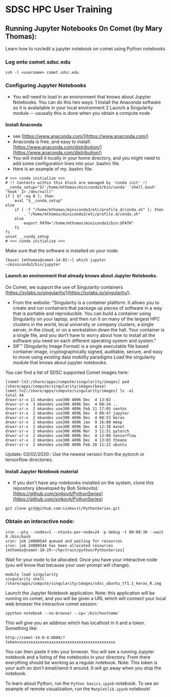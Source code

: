 # SDSC HPC User Training
 
## Running Jupyter Notebooks On Comet (by Mary Thomas): 
Learn how to run/edit a jupyter notebook on comet using Python notebooks 

### Log onto comet.sdsc.edu  

```
ssh -l <username> comet.sdsc.edu
```


### Configuring Jupyter Notebooks
* You will need to load in an environment that knows about Jupyter Notebooks. You can do this two ways:
   1 Install the Anaconda software so it is avalailable in your local environment
   2 Launch a Singularity module -- ususally this is done when you obtain a compute node

#### Install Anaconda 
* see [https://www.anaconda.com/](https://www.anaconda.com/)
* Anaconda is free, and easy to install: [https://www.anaconda.com/distribution/](https://www.anaconda.com/distribution/)
* You will install it locally in your home directory, and you might need to add some configuration lines into your .bashrc file.
* Here is an example of my .bashrc file:

```
# >>> conda initialize >>>
# !! Contents within this block are managed by 'conda init' !!
__conda_setup="$('/home/mthomas/miniconda3/bin/conda' 'shell.bash' 'hook' 2> /dev/null)"
if [ $? -eq 0 ]; then
    eval "$__conda_setup"
else
    if [ -f "/home/mthomas/miniconda3/etc/profile.d/conda.sh" ]; then
        . "/home/mthomas/miniconda3/etc/profile.d/conda.sh"
    else
        export PATH="/home/mthomas/miniconda3/bin:$PATH"
    fi
fi
unset __conda_setup
# <<< conda initialize <<<
```

Make sure that the software is installed on your node:
```
(base) [mthomas@comet-14-02:~] which jupyter
~/miniconda3/bin/jupyter
```

#### Launch an environment that already knows about Jupyter Notebooks.
On Comet, we support the use of Singularity containers [https://sylabs.io/singularity/](https://sylabs.io/singularity/).
   * From the website: "Singularity is a container platform. It allows you to create and run containers that package up pieces of software in a way that is portable and reproducible. You can build a container using Singularity on your laptop, and then run it on many of the largest HPC clusters in the world, local university or company clusters, a single server, in the cloud, or on a workstation down the hall. Your container is a single file, and you don’t have to worry about how to install all the software you need on each different operating system and system."
   * SIF™ (Singularity Image Format) is a single executable file based container image, cryptographically signed, auditable, secure, and easy to move using existing data mobility paradigms
Load the singularity module that knows about jupyter notebooks.


You can find a list of SDSC supported Comet images here:
```
[comet-ln2:/share/apps/compute/singularity/images] pwd
/share/apps/compute/singularity/images(base) 
[omet-ln2:/share/apps/compute/singularity/images] ls -al
total 44
drwxr-sr-x 11 mkandes use300 4096 Dec  4 13:02 .
drwxr-sr-x  3 mkandes use300 4096 Dec  4 08:34 ..
drwxr-sr-x  2 mkandes use300 4096 Feb 11 17:05 centos
drwxr-sr-x  2 mkandes use300 4096 Dec  4 08:47 jupyter
drwxr-sr-x  2 mkandes use300 4096 Dec  4 08:53 keras
drwxr-sr-x  2 mkandes use300 4096 Jan  9 16:00 meep
drwxr-sr-x  2 mkandes use300 4096 Dec  4 12:38 mxnet
drwxr-sr-x  2 mkandes use300 4096 Mar  3 11:51 pytorch
drwxr-sr-x  2 mkandes use300 4096 Dec  4 13:00 tensorflow
drwxr-sr-x  2 mkandes use300 4096 Dec  4 13:03 theano
drwxr-sr-x  2 mkandes use300 4096 Feb 28 11:22 ubuntu
```

Update:  03/02/2020:: Use the newest version from the pytorch or tensorflow directories.

#### Install Jupyter Notebook material
* If you don't have any notebooks installed on the system, clone this repository (developed by Bob Sinkovits):   [https://github.com/sinkovit/PythonSeries](https://github.com/sinkovit/PythonSeries)
```
git clone git@github.com:sinkovit/PythonSeries.git
```
### Obtain an interactive node:
```
srun --pty --nodes=1 --ntasks-per-node=24 -p debug -t 00:00:30 --wait 0 /bin/bash
srun: job 24000544 queued and waiting for resources
srun: job 24000544 has been allocated resources
[mthomas@comet-18-29:~/hpctrain/python/PythonSeries] 
```
Wait for your node to be allocated. Once you have your interactive node (you will know that because your user prompt will change).


```
module load singularity
singularity shell /share/apps/compute/singularity/images/sdsc_ubuntu_tf1.1_keras_R.img
```

Launch the Jupyter Notebook application. 
Note: this application will be running on comet, and you will be given a URL which will connect your local web browser the interactive comet session:
```
ipython notebook --no-browser --ip=`/bin/hostname`
```
This will give you an address which has localhost in it and a token. Something
like:
```
http://comet-14-0-4:8888/?token=xxxxxxxxxxxxxxxxxxxxxxxxxxxxxxxxxxxxxxxxxx
```
You can then paste it into your browser. You will see a running Jupyter
notebook and a listing of the notebooks in your directory. From there everything should be working as a regular notebook.
Note: This token is your auth so don't email/send it around. It will go away when you stop the notebook. 

To learn about Python, run the ```Python basics.ipynb```   notebook.
To see an example of remote visualization, run the  ```Matplotlib.ipynb```  notebook!


